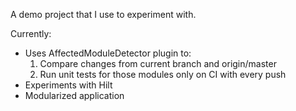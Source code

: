 A demo project that I use to experiment with.

Currently:

 - Uses AffectedModuleDetector plugin to:
    1. Compare changes from current branch and origin/master
    2. Run unit tests for those modules only on CI with every push
 - Experiments with Hilt
 - Modularized application  
